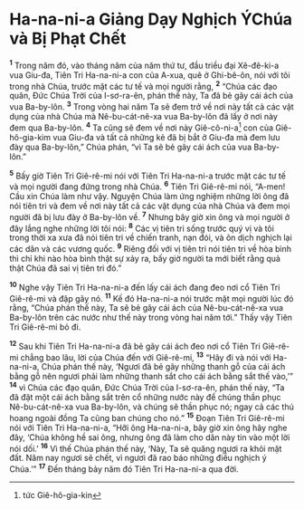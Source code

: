 # Ha-na-ni-a Giảng Dạy Nghịch ÝChúa và Bị Phạt Chết

<sup><b>1</b></sup> Trong năm đó, vào tháng năm của năm thứ tư, đầu triều đại Xê-đê-ki-a vua Giu-đa, Tiên Tri Ha-na-ni-a con của A-xua, quê ở Ghi-bê-ôn, nói với tôi trong nhà Chúa, trước mặt các tư tế và mọi người rằng, <sup><b>2</b></sup> “Chúa các đạo quân, Ðức Chúa Trời của I-sơ-ra-ên, phán thế này, Ta đã bẻ gãy cái ách của vua Ba-by-lôn. <sup><b>3</b></sup> Trong vòng hai năm Ta sẽ đem trở về nơi này tất cả các vật dụng của nhà Chúa mà Nê-bu-cát-nê-xa vua Ba-by-lôn đã lấy ở nơi này đem qua Ba-by-lôn. <sup><b>4</b></sup> Ta cũng sẽ đem về nơi này Giê-cô-ni-a[^1-5998f9b8-d917-42f9-bdbc-1cbe35eeb1e3] con của Giê-hô-gia-kim vua Giu-đa và tất cả những kẻ đã bị bắt ở Giu-đa mà đem lưu đày qua Ba-by-lôn,” Chúa phán, “vì Ta sẽ bẻ gãy cái ách của vua Ba-by-lôn.”

<sup><b>5</b></sup> Bấy giờ Tiên Tri Giê-rê-mi nói với Tiên Tri Ha-na-ni-a trước mặt các tư tế và mọi người đang đứng trong nhà Chúa. <sup><b>6</b></sup> Tiên Tri Giê-rê-mi nói, “A-men! Cầu xin Chúa làm như vậy. Nguyện Chúa làm ứng nghiệm những lời ông đã nói tiên tri và đem về nơi này tất cả các vật dụng của nhà Chúa và đem mọi người đã bị lưu đày ở Ba-by-lôn về. <sup><b>7</b></sup> Nhưng bây giờ xin ông và mọi người ở đây lắng nghe những lời tôi nói: <sup><b>8</b></sup> Các vị tiên tri sống trước quý vị và tôi trong thời xa xưa đã nói tiên tri về chiến tranh, nạn đói, và ôn dịch nghịch lại các dân và các vương quốc. <sup><b>9</b></sup> Riêng đối với vị tiên tri nói tiên tri về hòa bình thì chỉ khi nào hòa bình thật sự xảy ra, bấy giờ người ta mới biết rằng quả thật Chúa đã sai vị tiên tri đó.”

<sup><b>10</b></sup> Nghe vậy Tiên Tri Ha-na-ni-a đến lấy cái ách đang đeo nơi cổ Tiên Tri Giê-rê-mi và đập gãy nó. <sup><b>11</b></sup> Kế đó Ha-na-ni-a nói trước mặt mọi người lúc đó rằng, “Chúa phán thế này, Ta sẽ bẻ gãy cái ách của Nê-bu-cát-nê-xa vua Ba-by-lôn trên các nước như thế này trong vòng hai năm tới.” Thấy vậy Tiên Tri Giê-rê-mi bỏ đi.

<sup><b>12</b></sup> Sau khi Tiên Tri Ha-na-ni-a đã bẻ gãy cái ách đeo nơi cổ Tiên Tri Giê-rê-mi chẳng bao lâu, lời của Chúa đến với Giê-rê-mi, <sup><b>13</b></sup> “Hãy đi và nói với Ha-na-ni-a, Chúa phán thế này, ‘Ngươi đã bẻ gãy những thanh gỗ của cái ách bằng gỗ nên ngươi phải làm những thanh sắt cho cái ách bằng sắt thế vào,’” <sup><b>14</b></sup> vì Chúa các đạo quân, Ðức Chúa Trời của I-sơ-ra-ên, phán thế này, “Ta đã đặt một cái ách bằng sắt trên cổ những nước này để chúng thần phục Nê-bu-cát-nê-xa vua Ba-by-lôn, và chúng sẽ thần phục nó; ngay cả các thú hoang ngoài đồng Ta cũng ban chúng cho nó.” <sup><b>15</b></sup> Ðoạn Tiên Tri Giê-rê-mi nói với Tiên Tri Ha-na-ni-a, “Hỡi ông Ha-na-ni-a, bây giờ xin ông hãy nghe đây, ‘Chúa không hề sai ông, nhưng ông đã làm cho dân này tin vào một lời nói dối.’ <sup><b>16</b></sup> Vì thế Chúa phán thế này, ‘Này, Ta sẽ quăng ngươi ra khỏi mặt đất. Năm nay ngươi sẽ chết, vì ngươi đã rao báo những điều nghịch ý Chúa.’” <sup><b>17</b></sup> Ðến tháng bảy năm đó Tiên Tri Ha-na-ni-a qua đời.

[^1-5998f9b8-d917-42f9-bdbc-1cbe35eeb1e3]: tức Giê-hô-gia-kin

